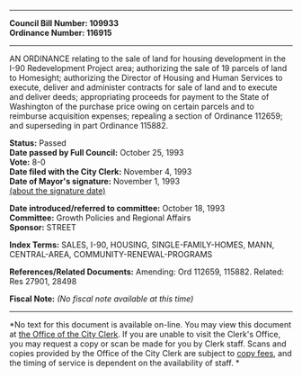 * * * * *  
  
**Council Bill Number: [](#h0)[](#h2)109933**   
**Ordinance Number: 116915**  
  
* * * * *  
  
AN ORDINANCE relating to the sale of land for housing development in the I-90 Redevelopment Project area; authorizing the sale of 19 parcels of land to Homesight; authorizing the Director of Housing and Human Services to execute, deliver and administer contracts for sale of land and to execute and deliver deeds; appropriating proceeds for payment to the State of Washington of the purchase price owing on certain parcels and to reimburse acquisition expenses; repealing a section of Ordinance 112659; and superseding in part Ordinance 115882.  
  
**Status:** Passed   
**Date passed by Full Council:** October 25, 1993   
**Vote:** 8-0   
**Date filed with the City Clerk:** November 4, 1993   
**Date of Mayor's signature:** November 1, 1993   
[(about the signature date)](/~public/approvaldate.htm)   
  
  
**Date introduced/referred to committee:** October 18, 1993   
**Committee:** Growth Policies and Regional Affairs   
**Sponsor:** STREET   
  
**Index Terms:** SALES, I-90, HOUSING, SINGLE-FAMILY-HOMES, MANN, CENTRAL-AREA, COMMUNITY-RENEWAL-PROGRAMS  
  
**References/Related Documents:** Amending: Ord 112659, 115882. Related: Res 27901, 28498  
  
**Fiscal Note:** *(No fiscal note available at this time)*  
  
* * * * *  
  
*No text for this document is available on-line. You may view this document at [the Office of the City Clerk](http://www.seattle.gov/leg/clerk/contactUs.htm). If you are unable to visit the Clerk's Office, you may request a copy or scan be made for you by Clerk staff. Scans and copies provided by the Office of the City Clerk are subject to [copy fees](http://clerk.seattle.gov/~public/clerkfees.htm), and the timing of service is dependent on the availability of staff. *  
  
  

